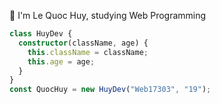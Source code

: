 👨 I'm Le Quoc Huy, studying Web Programming

```typescript
class HuyDev {
  constructor(className, age) {
    this.className = className;
    this.age = age;
  }
}
const QuocHuy = new HuyDev("Web17303", "19");
```
